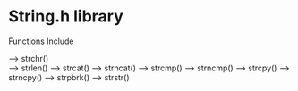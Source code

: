 # String.h library
Functions Include 

--> strchr() <br />
--> strlen()
--> strcat()
--> strncat()
--> strcmp()
--> strncmp()
--> strcpy()
--> strncpy()
--> strpbrk()
--> strstr()

